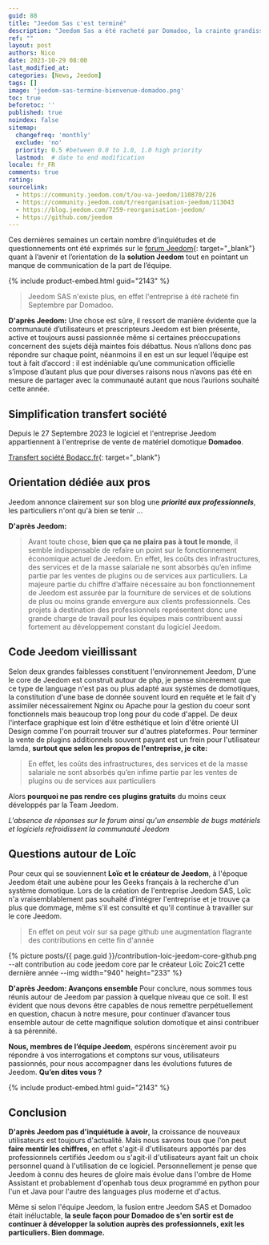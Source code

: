 ```yaml
---
guid: 88
title: "Jeedom Sas c'est terminé"
description: "Jeedom Sas a été racheté par Domadoo, la crainte grandissante des utilisateurs du système opensource Jeedom se fait ressentir"
ref: ""
layout: post
authors: Nico
date: 2023-10-29 08:00
last_modified_at: 
categories: [News, Jeedom]
tags: []
image: 'jeedom-sas-termine-bienvenue-domadoo.png'
toc: true
beforetoc: ''
published: true
noindex: false
sitemap:
  changefreq: 'monthly'
  exclude: 'no'
  priority: 0.5 #between 0.0 to 1.0, 1.0 high priority
  lastmod:  # date to end modification
locale: fr_FR
comments: true
rating:  
sourcelink:
  - https://community.jeedom.com/t/ou-va-jeedom/110870/226
  - https://community.jeedom.com/t/reorganisation-jeedom/113043
  - https://blog.jeedom.com/7259-reorganisation-jeedom/
  - https://github.com/jeedom
---
```

Ces dernières semaines un certain nombre d’inquiétudes et de questionnements ont été exprimés sur le [forum Jeedom](https://community.jeedom.com/t/ou-va-jeedom/110870/226){: target="_blank"} quant à l’avenir et l’orientation de la **solution Jeedom** tout en pointant un manque de communication de la part de l’équipe.

{% include product-embed.html guid="2143" %}

> Jeedom SAS n'existe plus, en effet l'entreprise à été racheté fin Septembre par Domadoo.

**D'après Jeedom:**
Une chose est sûre, il ressort de manière évidente que la communauté d’utilisateurs et prescripteurs Jeedom est bien présente, active et toujours aussi passionnée même si certaines préoccupations concernent des sujets déjà maintes fois débattus. Nous n’allons donc pas répondre sur chaque point, néanmoins il en est un sur lequel l’équipe est tout à fait d’accord : il est indéniable qu’une communication officielle s’impose d’autant plus que pour diverses raisons nous n’avons pas été en mesure de partager avec la communauté autant que nous l’aurions souhaité cette année.

## Simplification transfert société

Depuis le 27 Septembre 2023 le logiciel et l'entreprise Jeedom appartiennent à l'entreprise de vente de matériel domotique **Domadoo**.

[Transfert société Bodacc.fr](https://www.bodacc.fr/pages/annonces-commerciales-detail/?q.id=id:A202301861226){: target="_blank"}

## Orientation dédiée aux pros

Jeedom annonce clairement sur son blog une ***priorité aux professionnels***, les particuliers n'ont qu'à bien se tenir ...

**D'après Jeedom:**
> Avant toute chose, **bien que ça ne plaira pas à tout le monde**, il semble indispensable de refaire un point sur le fonctionnement économique actuel de Jeedom. En effet, les coûts des infrastructures, des services et de la masse salariale ne sont absorbés qu’en infime partie par les ventes de plugins ou de services aux particuliers. La majeure partie du chiffre d’affaire nécessaire au bon fonctionnement de Jeedom est assurée par la fourniture de services et de solutions de plus ou moins grande envergure aux clients professionnels. Ces projets à destination des professionnels représentent donc une grande charge de travail pour les équipes mais contribuent aussi fortement au développement constant du logiciel Jeedom.

## Code Jeedom vieillissant

Selon deux grandes faiblesses constituent l'environnement Jeedom, D'une le core de Jeedom est construit autour de php, je pense sincèrement que ce type de language n'est pas ou plus adapté aux systèmes de domotiques, la constitution d'une base de donnée souvent lourd en requête et le fait d'y assimiler nécessairement Nginx ou Apache pour la gestion du coeur sont fonctionnels mais beaucoup trop long pour du code d'appel. De deux l'interface graphique est loin d'être esthétique et loin d'être orienté UI Design comme l'on pourrait trouver sur d'autres plateformes. Pour terminer la vente de plugins additionnels souvent payant est un frein pour l'utilisateur lamda, **surtout que selon les propos de l'entreprise, je cite:**
> En effet, les coûts des infrastructures, des services et de la masse salariale ne sont absorbés qu’en infime partie par les ventes de plugins ou de services aux particuliers

Alors **pourquoi ne pas rendre ces plugins gratuits** du moins ceux développés par la Team Jeedom.

*L'absence de réponses sur le forum ainsi qu'un ensemble de bugs matériels et logiciels refroidissent la communauté Jeedom*

## Questions autour de Loïc

Pour ceux qui se souviennent **Loïc et le créateur de Jeedom**, à l'époque Jeedom était une aubène pour les Geeks français à la recherche d'un système domotique. Lors de la création de l'entreprise Jeedom SAS, Loïc n'a vraisemblablement pas souhaité d'intégrer l'entreprise et je trouve ça plus que dommage, même s'il est consulté et qu'il continue à travailler sur le core Jeedom. 

> En effet on peut voir sur sa page github une augmentation flagrante des contributions en cette fin d'année

{% picture posts/{{ page.guid }}/contribution-loic-jeedom-core-github.png --alt contribution au code jeedom core par le créateur Loïc Zoic21 cette dernière année --img width="940" height="233" %}

**D'après Jeedom: Avançons ensemble**
Pour conclure, nous sommes tous réunis autour de Jeedom par passion à quelque niveau que ce soit. Il est évident que nous devons être capables de nous remettre perpétuellement en question, chacun à notre mesure, pour continuer d’avancer tous ensemble autour de cette magnifique solution domotique et ainsi contribuer à sa pérennité.

**Nous, membres de l’équipe Jeedom**, espérons sincèrement avoir pu répondre à vos interrogations et comptons sur vous, utilisateurs passionnés, pour nous accompagner dans les évolutions futures de Jeedom. **Qu’en dites vous ?**

{% include product-embed.html guid="2143" %}

## Conclusion

**D'après Jeedom pas d'inquiétude à avoir**, la croissance de nouveaux utilisateurs est toujours d'actualité. Mais nous savons tous que l'on peut **faire mentir les chiffres**, en effet s'agit-il d'utilisateurs apportés par des professionnels certifiés Jeedom ou s'agit-il d'utilisateurs ayant fait un choix personnel quand à l'utilisation de ce logiciel. Personnellement je pense que Jeedom à connu des heures de gloire mais évolue dans l'ombre de Home Assistant et probablement d'openhab tous deux programmé en python pour l'un et Java pour l'autre des languages plus moderne et d'actus.

Même si selon l'équipe Jeedom, la fusion entre Jeedom SAS et Domadoo était inéluctable, **la seule façon pour Domadoo de s'en sortir est de continuer à développer la solution auprès des professionnels, exit les particuliers. Bien dommage.**